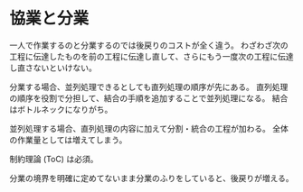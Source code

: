 # 協業と分業

一人で作業するのと分業するのでは後戻りのコストが全く違う。
わざわざ次の工程に伝達したものを前の工程に伝達し直して、さらにもう一度次の工程に伝達し直さないといけない。

分業する場合、並列処理できるとしても直列処理の順序が先にある。
直列処理の順序を役割で分担して、結合の手順を追加することで並列処理になる。
結合はボトルネックになりがち。

並列処理する場合、直列処理の内容に加えて分割・統合の工程が加わる。
全体の作業量としては増えてしまう。

制約理論 (ToC) は必須。

分業の境界を明確に定めてないまま分業のふりをしていると、後戻りが増える。
